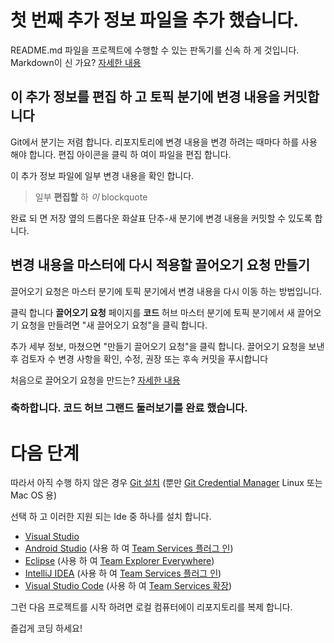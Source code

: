 # <a name="youve-added-your-first-readme-file"></a>첫 번째 추가 정보 파일을 추가 했습니다.
README.md 파일을 프로젝트에 수행할 수 있는 판독기를 신속 하 게 것입니다.  Markdown이 신 가요? [자세한 내용](https://go.microsoft.com/fwlink/p/?LinkId=524306&clcid=0x409)

## <a name="edit-this-readme-and-commit-your-change-to-a-topic-branch"></a>이 추가 정보를 편집 하 고 토픽 분기에 변경 내용을 커밋합니다
Git에서 분기는 저렴 합니다.  리포지토리에 변경 내용을 변경 하려는 때마다 하를 사용 해야 합니다.  편집 아이콘을 클릭 하 여이 파일을 편집 합니다.

이 추가 정보 파일에 일부 변경 내용을 확인 합니다.

> 일부 **편집할** 하 _이_ blockquote

완료 되 면 저장 옆의 드롭다운 화살표 단추-새 분기에 변경 내용을 커밋할 수 있도록 합니다.

## <a name="create-a-pull-request-to-contribute-your-changes-back-into-master"></a>변경 내용을 마스터에 다시 적용할 끌어오기 요청 만들기
끌어오기 요청은 마스터 분기에 토픽 분기에서 변경 내용을 다시 이동 하는 방법입니다.

클릭 합니다 **끌어오기 요청** 페이지를 **코드** 허브 마스터 분기에 토픽 분기에서 새 끌어오기 요청을 만들려면 "새 끌어오기 요청"을 클릭 합니다.

추가 세부 정보, 마쳤으면 "만들기 끌어오기 요청"을 클릭 합니다. 끌어오기 요청을 보낸 후 검토자 수 변경 사항을 확인, 수정, 권장 또는 후속 커밋을 푸시합니다

처음으로 끌어오기 요청을 만드는?  [자세한 내용](https://go.microsoft.com/fwlink/?LinkId=533211&clcid=0x409)

### <a name="congratulations-youve-completed-the-grand-tour-of-the-code-hub"></a>축하합니다. 코드 허브 그랜드 둘러보기를 완료 했습니다.

# <a name="next-steps"></a>다음 단계

따라서 아직 수행 하지 않은 경우 [Git 설치](https://git-scm.com/downloads) (뿐만 [Git Credential Manager](https://java.visualstudio.com/Downloads/gitcredentialmanager/Index) Linux 또는 Mac OS 용)

선택 하 고 이러한 지원 되는 Ide 중 하나를 설치 합니다.
* [Visual Studio](https://go.microsoft.com/fwlink/?LinkId=309297&clcid=0x409&slcid=0x409)
* [Android Studio](https://developer.android.com/studio) (사용 하 여 [Team Services 플러그 인](https://java.visualstudio.com/Downloads/intellijplugin/Index))
* [Eclipse](https://www.eclipse.org/downloads) (사용 하 여 [Team Explorer Everywhere](https://java.visualstudio.com/Downloads/eclipseplugin/Index))
* [IntelliJ IDEA](https://www.jetbrains.com/idea/download) (사용 하 여 [Team Services 플러그 인](https://java.visualstudio.com/Downloads/intellijplugin/Index))
* [Visual Studio Code](https://code.visualstudio.com/Download) (사용 하 여 [Team Services 확장](https://java.visualstudio.com/Downloads/visualstudiocode/Index))

그런 다음 프로젝트를 시작 하려면 로컬 컴퓨터에이 리포지토리를 복제 합니다.
  
즐겁게 코딩 하세요!